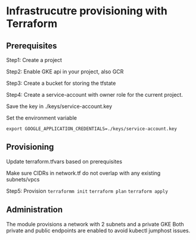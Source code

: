 # Infrastrucutre provisioning with Terraform

## Prerequisites

Step1: Create a project

Step2: Enable GKE api in your project, also GCR

Step3: Create a bucket for storing the tfstate

Step4: Create a service-account with owner role for the current project. 

Save the key in ./keys/service-account.key

Set the environment variable

`export GOOGLE_APPLICATION_CREDENTIALS=./keys/service-account.key`

## Provisioning

Update terraform.tfvars based on prerequisites

Make sure CIDRs in network.tf do not overlap with any existing subnets/vpcs

Step5: Provision
`terraformm init`
`terraform plan`
`terraform apply`

## Administration

The module provisions a network with 2 subnets and a private GKE
Both private and public endpoints are enabled to avoid kubectl jumphost issues.

